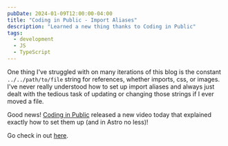 ```yaml
---
pubDate: 2024-01-09T12:00:00-04:00
title: "Coding in Public - Import Aliases"
description: "Learned a new thing thanks to Coding in Public"
tags:
  - development
  - JS
  - TypeScript
---
```


One thing I've struggled with on many iterations of this blog is the constant `../../path/to/file` string for references, whether imports, css, or images. I've never really understood how to set up import aliases and always just dealt with the tedious task of updating or changing those strings if I ever moved a file.

Good news! [Coding in Public](https://www.youtube.com/@CodinginPublic) released a new video today that explained exactly how to set them up (and in Astro no less)!

Go check in out [here](https://www.youtube.com/watch?v=U0P7Kn3GFMQ).
